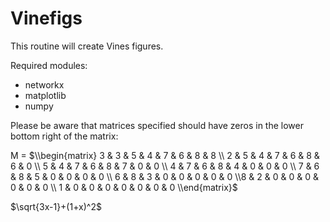 # Vinefigs
This routine will create Vines figures. 

Required modules:
- networkx
- matplotlib
- numpy

Please be aware that matrices specified should have zeros in the lower bottom right of the matrix:

M = 
$\\begin{matrix} 3 & 3 & 5 & 4 & 7 & 6 & 8 & 8 \\
2 & 5 & 4 & 7 & 6 & 8 & 6 & 0 \\ 5 & 4 & 7 & 6 & 8 & 7 & 0 & 0 \\
4 & 7 & 6 & 8 & 4 & 0 & 0 & 0 \\ 7 & 6 & 8 & 5 & 0 & 0 & 0 & 0 \\
6 & 8 & 3 & 0 & 0 & 0 & 0 & 0 \\8 & 2 & 0 & 0 & 0 & 0 & 0 & 0 \\
1 & 0 & 0 & 0 & 0 & 0 & 0 & 0 \\end{matrix}$

$`\sqrt{3x-1}+(1+x)^2`$